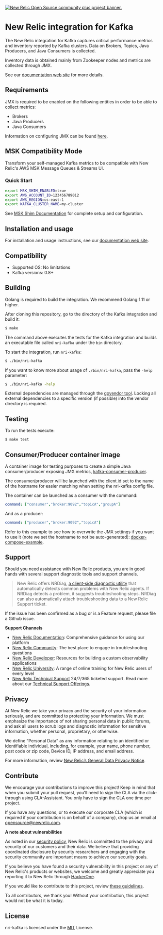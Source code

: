 <a href="https://opensource.newrelic.com/oss-category/#community-plus"><picture><source media="(prefers-color-scheme: dark)" srcset="https://github.com/newrelic/opensource-website/raw/main/src/images/categories/dark/Community_Plus.png"><source media="(prefers-color-scheme: light)" srcset="https://github.com/newrelic/opensource-website/raw/main/src/images/categories/Community_Plus.png"><img alt="New Relic Open Source community plus project banner." src="https://github.com/newrelic/opensource-website/raw/main/src/images/categories/Community_Plus.png"></picture></a>

# New Relic integration for Kafka

The New Relic integration for Kafka captures critical performance metrics and inventory reported by Kafka clusters. Data on Brokers, Topics, Java Producers, and Java Consumers is collected.

Inventory data is obtained mainly from Zookeeper nodes and metrics are collected through JMX.

See our [documentation web site](https://docs.newrelic.com/docs/integrations/host-integrations/host-integrations-list/kafka-monitoring-integration) for more details.

## Requirements

JMX is required to be enabled on the following entities in order to be able to collect metrics:

- Brokers
- Java Producers
- Java Consumers

Information on configuring JMX can be found [here](https://docs.oracle.com/javase/8/docs/technotes/guides/management/agent.html).

## MSK Compatibility Mode

Transform your self-managed Kafka metrics to be compatible with New Relic's AWS MSK Message Queues & Streams UI.

### Quick Start
```bash
export MSK_SHIM_ENABLED=true
export AWS_ACCOUNT_ID=123456789012
export AWS_REGION=us-east-1
export KAFKA_CLUSTER_NAME=my-cluster
```

See [MSK Shim Documentation](./docs/MSK-SHIM.md) for complete setup and configuration.

## Installation and usage

For installation and usage instructions, see our [documentation web site](https://docs.newrelic.com/docs/integrations/host-integrations/host-integrations-list/kafka-monitoring-integration).

## Compatibility

* Supported OS: No limitations
* Kafka versions: 0.8+

## Building

Golang is required to build the integration. We recommend Golang 1.11 or higher.

After cloning this repository, go to the directory of the Kafka integration and build it:

```bash
$ make
```

The command above executes the tests for the Kafka integration and builds an executable file called `nri-kafka` under the `bin` directory. 

To start the integration, run `nri-kafka`:

```bash
$ ./bin/nri-kafka
```

If you want to know more about usage of `./bin/nri-kafka`, pass the `-help` parameter:

```bash
$ ./bin/nri-kafka -help
```

External dependencies are managed through the [govendor tool](https://github.com/kardianos/govendor). Locking all external dependencies to a specific version (if possible) into the vendor directory is required.

## Testing

To run the tests execute:

```bash
$ make test
```

## Consumer/Producer container image

A container image for testing purposes to create a simple Java consumer/producer exposing JMX metrics,
[kafka-consumer-producer](https://github.com/newrelic/nri-kafka/pkgs/container/kafka-consumer-producer).

The consumer/producer will be launched with the client.id set to the name of the hostname for easier matching when setting the nri-kafka config file.

The container can be launched as a consumer with the command:
```yaml
command: ["consumer","broker:9092","topicA","groupA"]
```
And as a producer:
```yaml
command: ["producer","broker:9092","topicA"]
```

Refer to this example to see how to overwrite the JMX settings if you want to use it (note we set the hostname to not be auto-generated): [docker-compose-example](https://github.com/newrelic/nri-kafka/blob/b75de00b1a2d8045587ef15b90d9f7b6d1670d93/tests/integration/docker-compose.yml#L82).

## Support

Should you need assistance with New Relic products, you are in good hands with several support diagnostic tools and support channels.



> New Relic offers NRDiag, [a client-side diagnostic utility](https://docs.newrelic.com/docs/using-new-relic/cross-product-functions/troubleshooting/new-relic-diagnostics) that automatically detects common problems with New Relic agents. If NRDiag detects a problem, it suggests troubleshooting steps. NRDiag can also automatically attach troubleshooting data to a New Relic Support ticket.

If the issue has been confirmed as a bug or is a Feature request, please file a Github issue.

**Support Channels**

* [New Relic Documentation](https://docs.newrelic.com): Comprehensive guidance for using our platform
* [New Relic Community](https://forum.newrelic.com): The best place to engage in troubleshooting questions
* [New Relic Developer](https://developer.newrelic.com/): Resources for building a custom observability applications
* [New Relic University](https://learn.newrelic.com/): A range of online training for New Relic users of every level
* [New Relic Technical Support](https://support.newrelic.com/) 24/7/365 ticketed support. Read more about our [Technical Support Offerings](https://docs.newrelic.com/docs/licenses/license-information/general-usage-licenses/support-plan).

## Privacy

At New Relic we take your privacy and the security of your information seriously, and are committed to protecting your information. We must emphasize the importance of not sharing personal data in public forums, and ask all users to scrub logs and diagnostic information for sensitive information, whether personal, proprietary, or otherwise.

We define “Personal Data” as any information relating to an identified or identifiable individual, including, for example, your name, phone number, post code or zip code, Device ID, IP address, and email address.

For more information, review [New Relic’s General Data Privacy Notice](https://newrelic.com/termsandconditions/privacy).

## Contribute

We encourage your contributions to improve this project! Keep in mind that when you submit your pull request, you'll need to sign the CLA via the click-through using CLA-Assistant. You only have to sign the CLA one time per project.

If you have any questions, or to execute our corporate CLA (which is required if your contribution is on behalf of a company), drop us an email at opensource@newrelic.com.

**A note about vulnerabilities**

As noted in our [security policy](../../security/policy), New Relic is committed to the privacy and security of our customers and their data. We believe that providing coordinated disclosure by security researchers and engaging with the security community are important means to achieve our security goals.

If you believe you have found a security vulnerability in this project or any of New Relic's products or websites, we welcome and greatly appreciate you reporting it to New Relic through [HackerOne](https://hackerone.com/newrelic).

If you would like to contribute to this project, review [these guidelines](./CONTRIBUTING.md).

To all contributors, we thank you!  Without your contribution, this project would not be what it is today.

## License

nri-kafka is licensed under the [MIT](/LICENSE) License.
